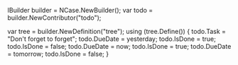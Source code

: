 IBuilder builder = NCase.NewBuilder();
var todo = builder.NewContributor<ITodo>("todo");

var tree = builder.NewDefinition<Tree>("tree");
using (tree.Define())
{
    todo.Task = "Don't forget to forget";
    todo.DueDate = yesterday;
    todo.IsDone = true;
    todo.IsDone = false;
    todo.DueDate = now;
    todo.IsDone = true;
    todo.DueDate = tomorrow;
    todo.IsDone = false;
}
